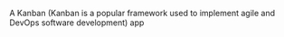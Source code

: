 A Kanban (Kanban is a popular framework used to implement agile and DevOps software development) app
